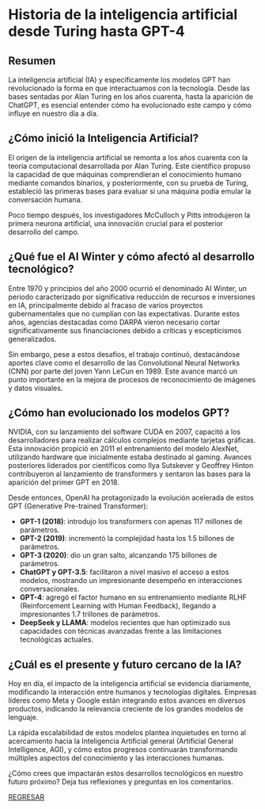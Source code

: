 # Historia de la inteligencia artificial desde Turing hasta GPT-4

## Resumen

La inteligencia artificial (IA) y específicamente los modelos GPT han revolucionado la forma en que interactuamos con la tecnología. Desde las bases sentadas por Alan Turing en los años cuarenta, hasta la aparición de ChatGPT, es esencial entender cómo ha evolucionado este campo y cómo influye en nuestro día a día.

## ¿Cómo inició la Inteligencia Artificial?

El origen de la inteligencia artificial se remonta a los años cuarenta con la teoría computacional desarrollada por Alan Turing. Este científico propuso la capacidad de que máquinas comprendieran el conocimiento humano mediante comandos binarios, y posteriormente, con su prueba de Turing, estableció las primeras bases para evaluar si una máquina podía emular la conversación humana.

Poco tiempo después, los investigadores McCulloch y Pitts introdujeron la primera neurona artificial, una innovación crucial para el posterior desarrollo del campo.

## ¿Qué fue el AI Winter y cómo afectó al desarrollo tecnológico?

Entre 1970 y principios del año 2000 ocurrió el denominado AI Winter, un periodo caracterizado por significativa reducción de recursos e inversiones en IA, principalmente debido al fracaso de varios proyectos gubernamentales que no cumplían con las expectativas. Durante estos años, agencias destacadas como DARPA vieron necesario cortar significativamente sus financiaciones debido a críticas y escepticismos generalizados.

Sin embargo, pese a estos desafíos, el trabajo continuó, destacándose aportes clave como el desarrollo de las Convolutional Neural Networks (CNN) por parte del joven Yann LeCun en 1989. Este avance marcó un punto importante en la mejora de procesos de reconocimiento de imágenes y datos visuales.

## ¿Cómo han evolucionado los modelos GPT?

NVIDIA, con su lanzamiento del software CUDA en 2007, capacitó a los desarrolladores para realizar cálculos complejos mediante tarjetas gráficas. Esta innovación propició en 2011 el entrenamiento del modelo AlexNet, utilizando hardware que inicialmente estaba destinado al gaming. Avances posteriores liderados por científicos como Ilya Sutskever y Geoffrey Hinton contribuyeron al lanzamiento de transformers y sentaron las bases para la aparición del primer GPT en 2018.

Desde entonces, OpenAI ha protagonizado la evolución acelerada de estos  GPT (Generative Pre-trained Transformer):

* **GPT-1 (2018)**: introdujo los transformers con apenas 117 millones de parámetros.
* **GPT-2 (2019)**: incrementó la complejidad hasta los 1.5 billones de parámetros.
* **GPT-3 (2020)**: dio un gran salto, alcanzando 175 billones de parámetros.
* **ChatGPT y GPT-3.5**: facilitaron a nivel masivo el acceso a estos modelos, mostrando un impresionante desempeño en interacciones conversacionales.
* **GPT-4**: agregó el factor humano en su entrenamiento mediante RLHF (Reinforcement Learning with Human Feedback), llegando a impresionantes 1.7 trillones de parámetros.
* **DeepSeek y LLAMA**: modelos recientes que han optimizado sus capacidades con técnicas avanzadas frente a las limitaciones tecnológicas actuales.

## ¿Cuál es el presente y futuro cercano de la IA?

Hoy en día, el impacto de la inteligencia artificial se evidencia diariamente, modificando la interacción entre humanos y tecnologías digitales. Empresas líderes como Meta y Google están integrando estos avances en diversos productos, indicando la relevancia creciente de los grandes modelos de lenguaje.

La rápida escalabilidad de estos modelos plantea inquietudes en torno al acercamiento hacia la Inteligencia Artificial general (Artificial General Intelligence, AGI), y cómo estos progresos continuarán transformando múltiples aspectos del conocimiento y las interacciones humanas.

¿Cómo crees que impactarán estos desarrollos tecnológicos en nuestro futuro próximo? Deja tus reflexiones y preguntas en los comentarios.

[REGRESAR](../01_Fundamentos_de_los_LLMs/Intro.md)